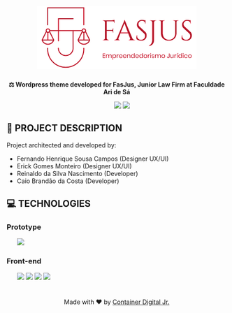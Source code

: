 <h1 align="center">
<img src="./assets/images/logo.png"/>
</h1>

<p align="center"><b>⚖ Wordpress theme developed for FasJus, Junior Law Firm at Faculdade Ari de Sá</b>
<ul align="center">
    <img src="https://img.shields.io/static/v1?label=Status&message=2%&labelColor=%2306121f&style=flat-square&color=%23fc0303">
    <img src="https://img.shields.io/static/v1?label=License&message=GPL-3.0&labelColor=%2306121f&style=flat-square&color=%23e60000">
</ul>

## 🎲 PROJECT DESCRIPTION
Project architected and developed by:
<ul>
    <li>Fernando Henrique Sousa Campos (Designer UX/UI)</li>
    <li>Erick Gomes Monteiro (Designer UX/UI)</li>
    <li>Reinaldo da Silva Nascimento (Developer)</li>
    <li>Caio Brandão da Costa (Developer)</li>
</ul> 

## 💻 TECHNOLOGIES

### Prototype
<ul>
    <img src="https://cdn.worldvectorlogo.com/logos/figma-1.svg" height="30">
</ul>

### Front-end
<ul>
    <img src="https://upload.wikimedia.org/wikipedia/commons/thumb/9/98/WordPress_blue_logo.svg/1200px-WordPress_blue_logo.svg.png" height="30">
    <img src="https://upload.wikimedia.org/wikipedia/commons/thumb/2/27/PHP-logo.svg/2560px-PHP-logo.svg.png" height="30">
    <img src="https://seeklogo.com/images/J/jquery-logo-CFE6ECE363-seeklogo.com.png" height="30">
    <img src="https://tusharkandpal.github.io/img/bootstrap.png" height="30">
</ul>

<h1> </h1>
<p align="center">Made with ❤ by <a href="http://www.codijr.ufc.br">Container Digital Jr.</a></p>
